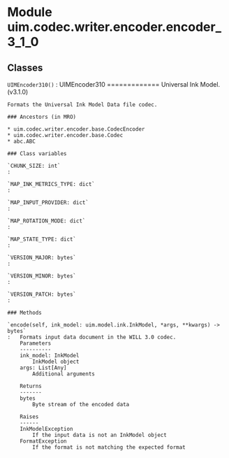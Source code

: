Module uim.codec.writer.encoder.encoder_3_1_0
=============================================

Classes
-------

`UIMEncoder310()`
:   UIMEncoder310
    =============
    Universal Ink Model. (v3.1.0)
    
    Formats the Universal Ink Model Data file codec.

    ### Ancestors (in MRO)

    * uim.codec.writer.encoder.base.CodecEncoder
    * uim.codec.writer.encoder.base.Codec
    * abc.ABC

    ### Class variables

    `CHUNK_SIZE: int`
    :

    `MAP_INK_METRICS_TYPE: dict`
    :

    `MAP_INPUT_PROVIDER: dict`
    :

    `MAP_ROTATION_MODE: dict`
    :

    `MAP_STATE_TYPE: dict`
    :

    `VERSION_MAJOR: bytes`
    :

    `VERSION_MINOR: bytes`
    :

    `VERSION_PATCH: bytes`
    :

    ### Methods

    `encode(self, ink_model: uim.model.ink.InkModel, *args, **kwargs) ‑> bytes`
    :   Formats input data document in the WILL 3.0 codec.
        Parameters
        ----------
        ink_model: InkModel
            InkModel object
        args: List[Any]
            Additional arguments
        
        Returns
        -------
        bytes
            Byte stream of the encoded data
        
        Raises
        ------
        InkModelException
            If the input data is not an InkModel object
        FormatException
            If the format is not matching the expected format